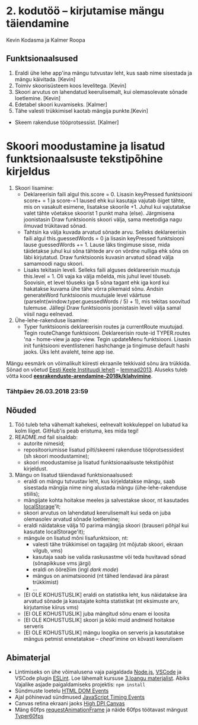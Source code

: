 # 2. kodutöö – kirjutamise mängu täiendamine

Kevin Kodasma ja Kalmer Roopa

## Funktsionaalsused
1. Eraldi ühe lehe app'ina mängu tutvustav leht, kus saab nime sisestada ja mängu käivitada. [Kevin]
2. Toimiv skoorisüsteem koos levelitega. [Kevin]
3. Skoori arvutus on lahendatud keerulisemalt, kui olemasolevate sõnade loetlemine. [Kevin]
4. Edetabel skoori kuvamiseks. [Kalmer]
5. Tähe valesti trükkimisel kaotab mängija punkte.[Kevin]
* Skeem rakenduse tööprotsessist. [Kalmer]


# Skoori moodustamine ja lisatud funktsionaalsuste tekstipõhine kirjeldus
1. Skoori lisamine:
	* Deklareerisin faili algul this.score = 0. Lisasin keyPressed funktsiooni
	score+ = 1 ja score-=1 laused ehk kui kasutaja vajutab õiget tähte,
	mis on vasakult esimene, lisatakse skoorile +1. Juhul kui vajutatakse
	valet tähte võetakse skoorist 1 punkt maha (else). Järgmisena joonistasin
	Draw funktsioonis skoori välja, sama meetodiga nagu ilmuvad trükitavad
	sõnad.
	* Tahtsin ka välja kuvada arvatud sõnade arvu. Selleks deklareerisin faili
	algul this.guessedWords = 0 ja lisasin keyPressed funktsiooni lause
	guessedWords += 1. Lause läks tingimuse sisse, mida täidetakse juhul kui
	sõna tähtede arv on võrdne nulliga ehk sõna on läbi kirjutatud. Draw
	funktsioonis kuvasin arvatud sõnad välja samamoodi nagu skoori.
	* Lisaks tekitasin leveli. Selleks faili alguses deklareerisin muutuja
	this.level = 1. Oli vaja ka välja mõelda, mis juhul level tõuseb.
	Soovisin, et level tõuseks iga 5 sõna tagant ehk iga kord kui hakatakse
	kuvama ühe tähe võrra pikemaid sõnu. Andsin generateWord funktsioonis 
	muutujale level väärtuse (parseInt(window.typer.guessedWords / 5) + 1),
	mis tekitas soovitud tulemuse. Jällegi Draw funktsioonis joonistasin 
	leveli välja samal viisil nagu eelnevad.
2. Ühe-lehe-rakenduse lisamine:
	* Typer funktsioonis deklareerisin routes ja currentRoute muutujad. Tegin
	routeChange funktsiooni. Deklareerisin route-id TYPER.routes 'na -
	home-view ja app-view. Tegin updateMenu funktsiooni. Lisasin init
	funktsiooni eventlisteneri hashchange ja tingimuse default hashi jaoks.
	Üks leht avaleht, teine app ise.




Mängu eesmärk on võimalikult kiiresti ekraanile tekkivaid sõnu ära trükkida. Sõnad on võetud [Eesti Keele Instituudi lehelt](http://www.eki.ee/tarkvara/wordlist/) – [lemmad2013](http://www.eki.ee/tarkvara/wordlist/lemmad2013.txt). Aluseks tuleb võtta kood **[eesrakenduste-arendamine-2018k/klahvimine](https://github.com/eesrakenduste-arendamine-2018k/klahvimine)**. 

### Tähtpäev 26.03.2018 23:59

## Nõuded

1. Töö tuleb teha vähemalt kahekesi, eelnevalt kokkuleppel on lubatud ka kolm liiget. GitHub'is peab eristuma, kes mida tegi!
1. README.md fail sisaldab:
    * autorite nimesid;
    * repositooriumisse lisatud pilti/skeemi rakenduse tööprotsessidest (sh skoori moodustamine); 
    * skoori moodustamise ja lisatud funktsionaalsuste tekstipõhist kirjeldust.
1. Mängu on lisatud täiendavad funktsionaalsused:  
    * eraldi on mängu tutvustav leht, kus kirjeldatakse mängu, saab sisestada mängija nime ning alustada mängu (ühe-lehe-rakenduse stiilis); 
    * mängijate kohta hoitakse meeles ja salvestakse skoor, nt kasutades [localStorage](https://www.w3schools.com/html/html5_webstorage.asp)'it; 
    * skoori arvutus on lahendatud keerulisemalt kui seda on juba olemasolev arvatud sõnade loetlemine; 
    * eraldi näidatakse välja 10 parima mängija skoori (brauseri põhjal kui kasutate localStorage'it); 
    * mängule on lisatud mõni lisafunktsioon, nt:
        * valesti tähe trükkimisel on tagajärg (nt mõjutab skoori, ekraan vilgub, vms)
        * kasutaja saab ise valida raskusastme või teda huvitavad sõnad (sõnapikkuse vms järgi)
        * eraldi on öörežiim (ingl *dark mode*)
        * mängus on animatsioonid (nt tähed lendavad ära pärast trükkimist)
        * ...
    * [EI OLE KOHUSTUSLIK] eraldi on statistika leht, kus näidatakse ära arvatud sõnade ja kasutajate kohta statistikat (nt eksimuste arv, kirjutamise kiirus vms)
    * [EI OLE KOHUSTUSLIK] juba mängitud sõnu enam ei loosita
    * [EI OLE KOHUSTUSLIK] skoori ja kõiki muid andmeid hoitakse serveris 
    * [EI OLE KOHUSTUSLIK] mängu loogika on serveris ja kasutatakse mängus petmist ennetatakse – *cheat*'imine on kõvasti keerulisem

## Abimaterjal
* Lintimiseks on ühe võimalusena vaja paigaldada [Node.js](https://nodejs.org/en/), [VSCode](https://code.visualstudio.com/) ja VSCode plugin [ESLint](https://marketplace.visualstudio.com/items?itemName=dbaeumer.vscode-eslint). Loe lähemalt kursuse [3.loangu materjalist](https://github.com/eesrakenduste-arendamine-2018k/kursus#3-loeng). Abiks Vajalike asjade paigaldamiseks projektis: `npm install`
* Sündmuste loetelu [HTML DOM Events](http://www.w3schools.com/jsref/dom_obj_event.asp)
* Ajal põhinevad sündmused [JavaScript Timing Events](http://www.w3schools.com/js/js_timing.asp)
* Canvas retina ekraani jaoks [High DPI Canvas](https://www.html5rocks.com/en/tutorials/canvas/hidpi/)
* Mäng 60fps [requestAnimationFrame](http://creativejs.com/resources/requestanimationframe/) ja näide 60fps töötavast mängust [Typer60fps](eesrakenduste-arendamine-2017k/https://github.com/eesrakenduste-arendamine-2017k/Typer60fps) 
